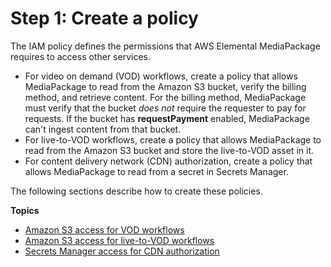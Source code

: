 # Step 1: Create a policy<a name="setting-up-create-trust-rel-policy"></a>

The IAM policy defines the permissions that AWS Elemental MediaPackage requires to access other services\. 
+ For video on demand \(VOD\) workflows, create a policy that allows MediaPackage to read from the Amazon S3 bucket, verify the billing method, and retrieve content\. For the billing method, MediaPackage must verify that the bucket *does not* require the requester to pay for requests\. If the bucket has **requestPayment** enabled, MediaPackage can't ingest content from that bucket\.
+ For live\-to\-VOD workflows, create a policy that allows MediaPackage to read from the Amazon S3 bucket and store the live\-to\-VOD asset in it\.
+ For content delivery network \(CDN\) authorization, create a policy that allows MediaPackage to read from a secret in Secrets Manager\.

The following sections describe how to create these policies\.

**Topics**
+ [Amazon S3 access for VOD workflows](setting-up-create-trust-rel-policy-vod.md)
+ [Amazon S3 access for live\-to\-VOD workflows](setting-up-create-trust-rel-policy-ltov.md)
+ [Secrets Manager access for CDN authorization](setting-up-create-trust-rel-policy-cdn.md)